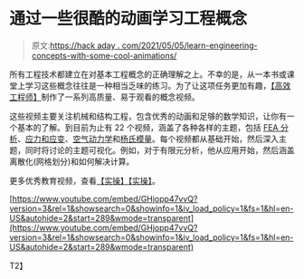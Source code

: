 # 通过一些很酷的动画学习工程概念

> 原文:[https://hack aday . com/2021/05/05/learn-engineering-concepts-with-some-cool-animations/](https://hackaday.com/2021/05/05/learn-engineering-concepts-with-some-cool-animations/)

所有工程技术都建立在对基本工程概念的正确理解之上。不幸的是，从一本书或课堂上学习这些概念往往是一种相当乏味的练习。为了让这项任务更加有趣，[【高效工程师】](https://www.youtube.com/c/TheEfficientEngineer/videos)制作了一系列高质量、易于观看的概念视频。

这些视频主要关注机械和结构工程，包含优秀的动画和足够的数学知识，让你有一个基本的了解。到目前为止有 22 个视频，涵盖了各种各样的主题，包括 [FEA 分析](https://www.youtube.com/watch?v=DLE-ieOVFjI)、[应力和应变](https://www.youtube.com/watch?v=aQf6Q8t1FQE)、[空气动力学](https://www.youtube.com/watch?v=E3i_XHlVCeU)和[杨氏模量](https://www.youtube.com/watch?v=DLE-ieOVFjI)。每个视频都从基础开始，然后深入主题，同时将讨论的主题可视化。例如，对于有限元分析，他从应用开始，然后涵盖离散化(网格划分)和如何解决计算。

更多优秀教育视频，查看[【实操】](https://hackaday.com/2018/12/31/ion-powered-airplane-not-coming-to-an-airport-near-you/)[【实操】](https://hackaday.com/2021/04/07/hydraulics-made-simple/)。

 [https://www.youtube.com/embed/GHjopp47vvQ?version=3&rel=1&showsearch=0&showinfo=1&iv_load_policy=1&fs=1&hl=en-US&autohide=2&start=289&wmode=transparent](https://www.youtube.com/embed/GHjopp47vvQ?version=3&rel=1&showsearch=0&showinfo=1&iv_load_policy=1&fs=1&hl=en-US&autohide=2&start=289&wmode=transparent)

T2】